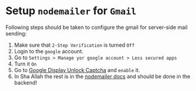 # Setup `nodemailer` for `Gmail`

Following steps should be taken to configure the gmail for server-side mail sending:

1. Make sure that `2-Step Verification` is turned `Off`
2. Login to the `google` account.
3. Go to `Settings > Manage yor google account > Less secured apps`
4. Turn it `On`
5. Go to [Google Display Unlock Captcha](https://accounts.google.com/DisplayUnlockCaptcha) and `enable` it.
6. In Sha Allah the rest is in the [nodemailer docs](https://nodemailer.com/about/) and should be done in the backend!
